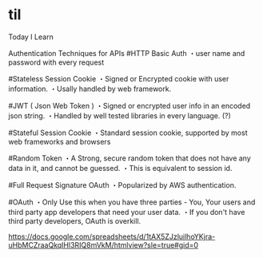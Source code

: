 # til
Today I Learn

Authentication Techniques for APIs
#HTTP Basic Auth
・user name and password with every request

#Stateless Session Cookie
・Signed or Encrypted cookie with user information. 
・Usally handled by web framework.

#JWT ( Json Web Token )
・Signed or encrypted user info in an encoded json string.
・Handled by well tested libraries in every language. (?)

#Stateful Session Cookie
・Standard session cookie, supported by most web frameworks and browsers 

#Random Token
・A Strong, secure random token that does not have any data in it, and cannot be guessed. 
・This is equivalent to session id.

#Full Request Signature OAuth
・Popularized by AWS authentication.

#OAuth
・Only Use this when you have three parties - You, Your users and third party app developers that need your user data.
・If you don't have third party developers, OAuth is overkill.

https://docs.google.com/spreadsheets/d/1tAX5ZJzluilhoYKjra-uHbMCZraaQkqIHl3RIQ8mVkM/htmlview?sle=true#gid=0
